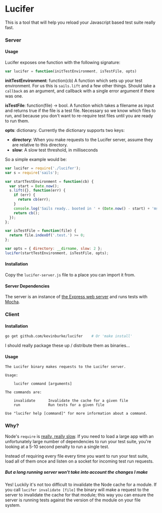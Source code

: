 # Lucifer

This is a tool that will help you reload your Javascript based test suite
really fast.

### Server 

#### Usage

Lucifer exposes one function with the following signature:

```javascript
var lucifer = function(initTestEnvironment, isTestFile, opts)
```

**initTestEnvironment**: function(cb) A function which sets up your test
environment. For us this is `sails.lift` and a few other things. Should take a
`callback` as an argument, and callback with a single error argument if there
was one.

**isTestFile**: function(file) -> bool. A function which takes a filename as
input and returns true if the file is a test file. Necessary so we know which
files to run, and because you don't want to re-require test files until you are
ready to run them.

**opts**: dictionary. Currently the dictionary supports two keys:

  - **directory**: When you make requests to the Lucifer server, assume they
    are relative to this directory.
  - **slow**: A slow test threshold, in milliseconds

So a simple example would be:

```javascript
var lucifer = require('./lucifer');
var s = require('sails');

var startTestEnvironment = function(cb) {
  var start = Date.now();
  s.lift({}, function(err) {
    if (err) {
      return cb(err);
    }
    console.log('Sails ready.. booted in ' + (Date.now() - start) + 'ms');
    return cb();
  });
};

var isTestFile = function(file) {
  return file.indexOf('.test.') >= 0;
};

var opts = { directory: __dirname, slow: 2 };
lucifer(startTestEnvironment, isTestFile, opts);
```

#### Installation

Copy the `lucifer-server.js` file to a place you can import it from.

#### Server Dependencies

The server is an instance of [the Express web server][express] and runs tests
with [Mocha][mocha].

[express]: http://expressjs.com/
[mocha]: http://mochajs.org/

### Client 

#### Installation

```bash
go get github.com/kevinburke/lucifer    # Or 'make install'
```

I should really package these up / distribute them as binaries...

#### Usage

```
The Lucifer binary makes requests to the Lucifer server.

Usage:

    lucifer command [arguments]

The commands are:

    invalidate      Invalidate the cache for a given file
    run             Run tests for a given file

Use "lucifer help [command]" for more information about a command.
```

### Why?

Node's `require` is [really, really slow][slow]. If you need to load a large
app with an unfortunately large number of dependencies to run your test suite,
you're looking at a 5-10 second penalty to run a single test. 

Instead of requiring every file every time you want to run your test suite,
load all of them once and listen on a socket for incoming test run requests.

##### But a long running server won't take into account the changes I make

Yes! Luckily it's not too difficult to invalidate the Node cache for a module.
If you call `lucifer invalidate [file]` the binary will make a request to the
server to invalidate the cache for that module; this way you can ensure the
server is running tests against the version of the module on your file system.

[slow]: https://kev.inburke.com/kevin/node-require-is-dog-slow/

